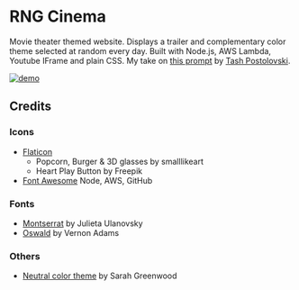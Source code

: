 # RNG Cinema

Movie theater themed website. Displays a trailer and complementary color theme selected at random every day. Built with Node.js, AWS Lambda, Youtube IFrame and plain CSS. My take on [this prompt](https://www.codementor.io/projects/web/personal-website-with-randomly-generated-design-atx32ht3j3) by [Tash Postolovski](https://github.com/npostolovski).

[![demo][demo]][demo-url]


## Credits

### Icons
* [Flaticon](https://www.flaticon.com)
	* Popcorn, Burger & 3D glasses by smalllikeart
	* Heart Play Button by Freepik
* [Font Awesome](https://fontawesome.com) Node, AWS, GitHub

### Fonts
* [Montserrat](https://fonts.google.com/specimen/Montserrat) by Julieta Ulanovsky
* [Oswald](https://fonts.google.com/specimen/Oswald) by Vernon Adams

### Others
* [Neutral color theme](https://color.adobe.com/Neutral-color-theme-17038838) by Sarah Greenwood




[demo]: https://cco-demo-gifs.s3.amazonaws.com/rngcinema.gif
[demo-url]: http://rngcinema.s3-website-us-east-1.amazonaws.com/
